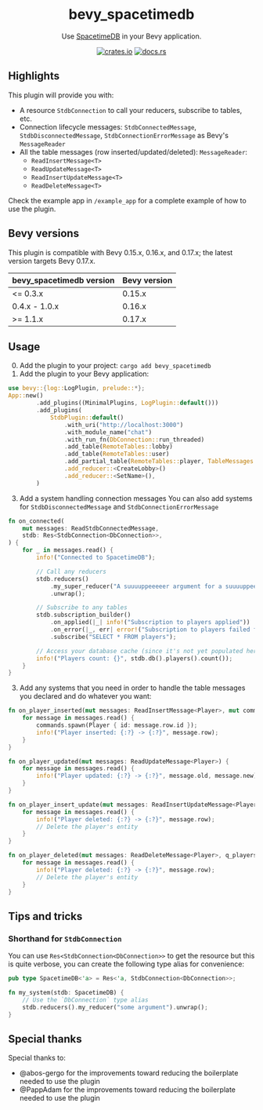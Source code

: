 <div align="center">

# bevy_spacetimedb

Use [SpacetimeDB](https://spacetimedb.com) in your Bevy application.

[![crates.io](https://img.shields.io/crates/v/bevy_spacetimedb)](https://crates.io/crates/bevy_spacetimedb)
[![docs.rs](https://docs.rs/bevy_spacetimedb/badge.svg)](https://docs.rs/bevy_spacetimedb)

</div>

## Highlights

This plugin will provide you with:

- A resource `StdbConnection` to call your reducers, subscribe to tables, etc.
- Connection lifecycle messages: `StdbConnectedMessage`, `StdbDisconnectedMessage`, `StdbConnectionErrorMessage` as Bevy's `MessageReader`
- All the table messages (row inserted/updated/deleted): `MessageReader`:
  - `ReadInsertMessage<T>`
  - `ReadUpdateMessage<T>`
  - `ReadInsertUpdateMessage<T>`
  - `ReadDeleteMessage<T>`

Check the example app in `/example_app` for a complete example of how to use the plugin.

## Bevy versions

This plugin is compatible with Bevy 0.15.x, 0.16.x, and 0.17.x; the latest version targets Bevy 0.17.x.

| bevy_spacetimedb version | Bevy version |
| ------------------------ | ------------ |
| <= 0.3.x                 | 0.15.x       |
| 0.4.x - 1.0.x            | 0.16.x       |
| >= 1.1.x                 | 0.17.x       |

## Usage

0. Add the plugin to your project: `cargo add bevy_spacetimedb`
1. Add the plugin to your Bevy application:

```rust
use bevy::{log::LogPlugin, prelude::*};
App::new()
        .add_plugins((MinimalPlugins, LogPlugin::default()))
        .add_plugins(
            StdbPlugin::default()
                .with_uri("http://localhost:3000")
                .with_module_name("chat")
                .with_run_fn(DbConnection::run_threaded)
                .add_table(RemoteTables::lobby)
                .add_table(RemoteTables::user)
                .add_partial_table(RemoteTables::player, TableMessages::no_update())
                .add_reducer::<CreateLobby>()
                .add_reducer::<SetName>(),
        )
```

3. Add a system handling connection messages
   You can also add systems for `StdbDisconnectedMessage` and `StdbConnectionErrorMessage`

```rust
fn on_connected(
    mut messages: ReadStdbConnectedMessage,
    stdb: Res<StdbConnection<DbConnection>>,
) {
    for _ in messages.read() {
        info!("Connected to SpacetimeDB");

        // Call any reducers
        stdb.reducers()
            .my_super_reducer("A suuuuppeeeeer argument for a suuuuppeeeeer reducer")
            .unwrap();

        // Subscribe to any tables
        stdb.subscription_builder()
            .on_applied(|_| info!("Subscription to players applied"))
            .on_error(|_, err| error!("Subscription to players failed for: {}", err))
            .subscribe("SELECT * FROM players");

        // Access your database cache (since it's not yet populated here this line might return 0)
        info!("Players count: {}", stdb.db().players().count());
    }
}
```

3. Add any systems that you need in order to handle the table messages you
   declared and do whatever you want:

```rust
fn on_player_inserted(mut messages: ReadInsertMessage<Player>, mut commands: Commands) {
    for message in messages.read() {
        commands.spawn(Player { id: message.row.id });
        info!("Player inserted: {:?} -> {:?}", message.row);
    }
}

fn on_player_updated(mut messages: ReadUpdateMessage<Player>) {
    for message in messages.read() {
        info!("Player updated: {:?} -> {:?}", message.old, message.new);
    }
}

fn on_player_insert_update(mut messages: ReadInsertUpdateMessage<Player>, q_players: Query<Entity, Player>) {
    for message in messages.read() {
        info!("Player deleted: {:?} -> {:?}", message.row);
        // Delete the player's entity
    }
}

fn on_player_deleted(mut messages: ReadDeleteMessage<Player>, q_players: Query<Entity, Player>) {
    for message in messages.read() {
        info!("Player deleted: {:?} -> {:?}", message.row);
        // Delete the player's entity
    }
}
```

## Tips and tricks

### Shorthand for `StdbConnection`

You can use `Res<StdbConnection<DbConnection>>` to get the resource but this is
quite verbose, you can create the following type alias for convenience:

```rust
pub type SpacetimeDB<'a> = Res<'a, StdbConnection<DbConnection>>;

fn my_system(stdb: SpacetimeDB) {
    // Use the `DbConnection` type alias
    stdb.reducers().my_reducer("some argument").unwrap();
}
```

## Special thanks

Special thanks to:

- @abos-gergo for the improvements toward reducing the boilerplate needed to use
  the plugin
- @PappAdam for the improvements toward reducing the boilerplate needed to use
  the plugin
